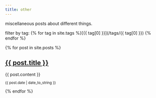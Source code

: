 ```yaml
---
title: other
---
```


miscellaneous posts about different things.

filter by tag: {% for tag in site.tags %}[{{ tag[0] }}](/tags/{{ tag[0] }})
{% endfor %}

<div class="posts">
{% for post in site.posts %}
    <div class="post">
        <h2 id="{{ post.title | slugify }}">
            <a href="{{ post.url}}">{{ post.title }}</a>
        </h2>
        {{ post.content }}
        <small><p>{{ post.date | date_to_string }}</p></small>
    </div>
{% endfor %}
</div>
